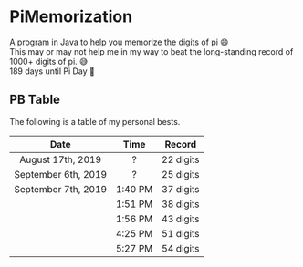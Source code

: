 # PiMemorization  
A program in Java to help you memorize the digits of pi :smile:  
This may or may not help me in my way to beat the long-standing record of 1000+ digits of pi. :sweat_smile:  
189 days until Pi Day :tada:  

## PB Table  
The following is a table of my personal bests.  
  
|Date               |Time   |Record   |
|:-----------------:|:-----:|:-------:|
|August 17th, 2019  |?      |22 digits|
|September 6th, 2019|?      |25 digits|
|September 7th, 2019|1:40 PM|37 digits|
|                   |1:51 PM|38 digits|
|                   |1:56 PM|43 digits|
|                   |4:25 PM|51 digits|
|                   |5:27 PM|54 digits|
